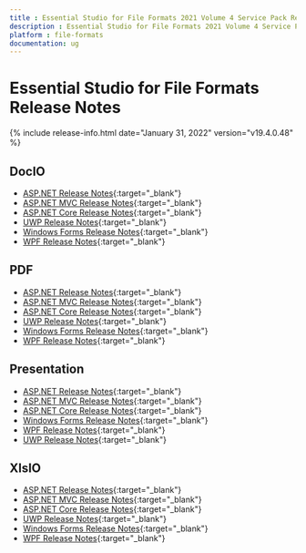 ```yaml
---
title : Essential Studio for File Formats 2021 Volume 4 Service Pack Release Notes  
description : Essential Studio for File Formats 2021 Volume 4 Service Pack Release Notes  
platform : file-formats
documentation: ug
---
```


# Essential Studio for File Formats  Release Notes  

{% include release-info.html date="January 31, 2022" version="v19.4.0.48" %} 

## DocIO

* [ASP.NET Release Notes](/aspnet/release-notes/v19.4.0.48#docio){:target="_blank"}
* [ASP.NET MVC Release Notes](/aspnetmvc/release-notes/v19.4.0.48#docio){:target="_blank"}
* [ASP.NET Core Release Notes](/aspnet-core/release-notes/v19.4.0.48#docio){:target="_blank"}
* [UWP Release Notes](/uwp/release-notes/v19.4.0.48#docio){:target="_blank"}
* [Windows Forms Release Notes](/windowsforms/release-notes/v19.4.0.48#docio){:target="_blank"}
* [WPF Release Notes](/wpf/release-notes/v19.4.0.48#docio){:target="_blank"}


## PDF

* [ASP.NET Release Notes](/aspnet/release-notes/v19.4.0.48#pdf){:target="_blank"}
* [ASP.NET MVC Release Notes](/aspnetmvc/release-notes/v19.4.0.48#pdf){:target="_blank"}
* [ASP.NET Core Release Notes](/aspnet-core/release-notes/v19.4.0.48#pdf){:target="_blank"}
* [UWP Release Notes](/uwp/release-notes/v19.4.0.48#pdf){:target="_blank"}
* [Windows Forms Release Notes](/windowsforms/release-notes/v19.4.0.48#pdf){:target="_blank"}
* [WPF Release Notes](/wpf/release-notes/v19.4.0.48#pdf){:target="_blank"}


## Presentation

* [ASP.NET Release Notes](/aspnet/release-notes/v19.4.0.48#presentation){:target="_blank"}
* [ASP.NET MVC Release Notes](/aspnetmvc/release-notes/v19.4.0.48#presentation){:target="_blank"}
* [ASP.NET Core Release Notes](/aspnet-core/release-notes/v19.4.0.48#presentation){:target="_blank"}
* [Windows Forms Release Notes](/windowsforms/release-notes/v19.4.0.48#presentation){:target="_blank"}
* [WPF Release Notes](/wpf/release-notes/v19.4.0.48#presentation){:target="_blank"}
* [UWP Release Notes](/uwp/release-notes/v19.4.0.48#presentation){:target="_blank"}


## XlsIO

* [ASP.NET Release Notes](/aspnet/release-notes/v19.4.0.48#xlsio){:target="_blank"}
* [ASP.NET MVC Release Notes](/aspnetmvc/release-notes/v19.4.0.48#xlsio){:target="_blank"}
* [ASP.NET Core Release Notes](/aspnet-core/release-notes/v19.4.0.48#xlsio){:target="_blank"}
* [UWP Release Notes](/uwp/release-notes/v19.4.0.48#xlsio){:target="_blank"}
* [Windows Forms Release Notes](/windowsforms/release-notes/v19.4.0.48#xlsio){:target="_blank"}
* [WPF Release Notes](/wpf/release-notes/v19.4.0.48#xlsio){:target="_blank"}